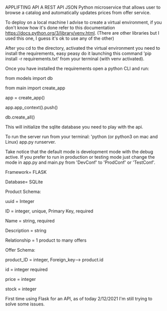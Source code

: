 APPLIFTING API
A REST API JSON Python microservice that allows user to browse a catalog and automatically updates prices from offer service.

To deploy on a local machine I advise to create a virtual environment, if you don't know how it's done refer to this documentation https://docs.python.org/3/library/venv.html.
(There are other libraries but I used this one, I guess it's ok to use any of the other)

After you cd to the directory, activated the virtual environment you need to install the requirements, easy peasy do it launching this command 'pip install -r requirements.txt' from your terminal (with venv activated).

Once you have installed the requirements open a python CLI and run:

from models import db

from main import create_app

app =  create_app() 

app.app_context().push()

db.create_all()

This will initialize the sqlite database you need to play with the api.

To run the server run from your terminal: 'python (or python3 on mac and Linux) app.py runserver.

Take notice that the default mode is development mode with the debug active.
If you prefer to run in production or testing mode just change the mode in app.py and main.py from 'DevConf' to 'ProdConf' or 'TestConf'.


Framework= FLASK

Database= SQLite

Product Schema:

uuid = Integer

ID = integer, unique, Primary Key, required

Name = string, required

Description = string

Relationship = 1 product to many offers

Offer Schema:

product_ID = integer, Foreign_key--> product.id

id = integer required

price = integer

stock = integer


First time using Flask for an API, as of today 2/12/2021 I'm still trying to solve some issues. 